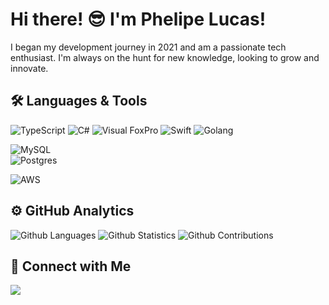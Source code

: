 # Hi there! 😎 I'm Phelipe Lucas!

I began my development journey in 2021 and am a passionate tech enthusiast. I'm always on the hunt for new knowledge, looking to grow and innovate.

## 🛠 Languages & Tools 

![TypeScript](https://img.shields.io/badge/-Typescript-05122A?style=flat&color=green) 
![C#](https://img.shields.io/badge/-Csharp-05122A?style=flat&color=green) 
![Visual FoxPro](https://img.shields.io/badge/-FoxPro-05122A?style=flat&color=green) 
![Swift](https://img.shields.io/badge/-Swift-05122A?style=flat&color=green) 
![Golang](https://img.shields.io/badge/-Golang-05122A?style=flat&color=green) 

![MySQL](https://img.shields.io/badge/-MySQL-05122A?style=flat&color=yellow)   
![Postgres](https://img.shields.io/badge/-Postgres-05122A?style=flat&color=yellow)  

![AWS](https://img.shields.io/badge/-AWS-05122A?style=flat&color=blue)

## ⚙️ GitHub Analytics 

![Github Languages](https://github-readme-stats.vercel.app/api/top-langs/?username=phlucasfr&layout=compact&count_private=true)
![Github Statistics](https://github-readme-stats.vercel.app/api/?username=phlucasfr&count_private=true&show_icons=true)
![Github Contributions](https://github-readme-streak-stats.herokuapp.com/?user=phlucasfr&hide_border=true)

## 🤝 Connect with Me 

<a href="https://linkedin.com/in/phlucasfr"><img src="https://img.shields.io/badge/-LinkedIn-0077B5?style=flat&logo=Linkedin&logoColor=white"/></a>
